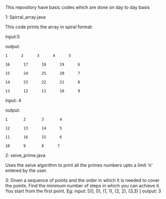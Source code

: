 This repository have basic codes which are done on day to day basis


1: Spirral_array.java
 
This code prints the array in spiral format:

input:5

output: 

	1      2      3      4      5

	16      17      18      19      6 

	15      24      25      20      7 

	14      23      22      21      8 

	13      12      11      10      9 

input: 4

output:

    1       2       3       4 

    12      13      14      5 

    11      16      15      6

    10      9       8      7


2: seive_prime.java

Uses the seive algorithm to print all the primes numbers upto a limit 'n' entered by the user.

3: Given a sequence of points and the order in which it is needed to cover the points. Find the minimum number of steps in which you can achieve it. You start from the first point.
Eg: input: [(0, 0), (1, 1), (2, 2), (3,3) ]
    output: 3


